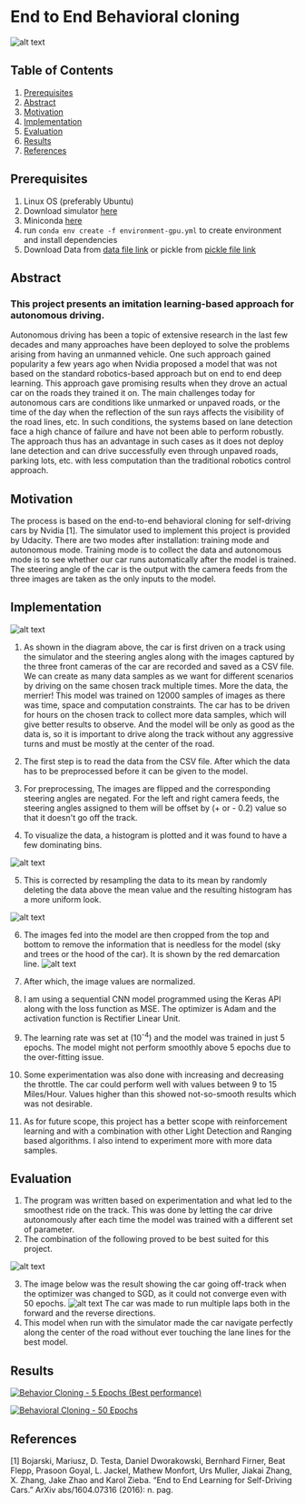 # End to End Behavioral cloning 
![alt text](images/simulator.png "Title")

## Table of Contents
1. [Prerequisites](#prerequisites)
2. [Abstract](#abstract)
3. [Motivation](#motivation)
4. [Implementation](#implementation)
5. [Evaluation](#evaluation)
6. [Results](#results)
7. [References](#references)

## Prerequisites
1. Linux OS (preferably Ubuntu)
2. Download simulator [here](https://s3-us-west-1.amazonaws.com/udacity-selfdrivingcar/Term1-Sim/term1-simulator-linux.zip)
3. Miniconda [here](https://repo.continuum.io/miniconda/Miniconda3-latest-Linux-x86_64.sh)
4. run `conda env create -f environment-gpu.yml` to create environment and install dependencies
5. Download Data from [data file link](https://duckduckgo.com) or pickle from [pickle file link]()


## Abstract
### This project presents an imitation learning-based approach for autonomous driving.
Autonomous driving has been a topic of extensive research in the last few decades and many approaches have been deployed to solve the problems arising from having an unmanned vehicle. One such approach gained popularity a few years ago when Nvidia proposed a model that was not based on the standard robotics-based approach but on end to end deep learning. This approach gave promising results when they drove an actual car on the roads they trained it on. 
The main challenges today for autonomous cars are conditions like unmarked or unpaved roads, or the time of the day when the reflection of the sun rays affects the visibility of the road lines, etc. In such conditions, the systems based on lane detection face a high chance of failure and have not been able to perform robustly. The approach thus has an advantage in such cases as it does not deploy lane detection and can drive successfully even through unpaved roads, parking lots, etc. with less computation than the traditional robotics control approach.


<!-- ![alt text](images/hist_before.png "Title") -->
## Motivation

The process is based on the end-to-end behavioral cloning for self-driving cars by Nvidia [1]. The simulator used to implement this project is provided by Udacity. There are two modes after installation: training mode and autonomous mode.
Training mode is to collect the data and autonomous mode is to see whether our car runs automatically after the model is trained. The steering angle of the car is the output with the camera feeds from the three images are taken as the only inputs to the model.

## Implementation
![alt text](images/pop.png "Title")
1. As shown in the diagram above, the car is first driven on a track using the simulator and the steering angles along with the images captured by the three front cameras of the car are recorded and saved as a CSV file. We can create as many data samples as we want for different scenarios by driving on the same chosen track multiple times. More the data, the merrier! This model was trained on 12000 samples of images as there was time, space and computation constraints. The car has to be driven for hours on the chosen track to collect more data samples, which will give better results to observe.
And the model will be only as good as the data is, so it is important to drive along the track without any aggressive turns and must be mostly at the center of the road.

2. The first step is to read the data from the CSV file. After which the data has to be preprocessed before it can be given to the model.

3. For preprocessing, The images are flipped and the corresponding steering angles are negated. For the left and right camera feeds, the steering angles assigned to them will be offset by (+ or - 0.2) value so that it doesn't go off the track.
4. To visualize the data, a histogram is plotted and it was found to have a few dominating bins. 

![alt text](images/hist_before.png "Title")

5. This is corrected by resampling the data to its mean by randomly deleting the data above the mean value and the resulting histogram has a more uniform look.

![alt text](images/hist_after.png "Title")

6. The images fed into the model are then cropped from the top and bottom to remove the information that is needless for the model (sky and trees or the hood of the car). It is shown by the red demarcation line.
![alt text](images/demark.png "Title")
 
7. After which, the image values are normalized.
8. I am using a sequential CNN model programmed using the Keras API along with the loss function as MSE. The optimizer is Adam and the activation function is Rectifier Linear Unit.
9.  The learning rate was set at (10<sup>-4</sup>) and the model was trained in just 5 epochs. The model might not perform smoothly above 5 epochs due to the over-fitting issue.
10. Some experimentation was also done with increasing and decreasing the throttle. The car could perform well with values between 9 to 15 Miles/Hour. Values higher than this showed not-so-smooth results which was not desirable.
11. As for future scope, this project has a better scope with reinforcement learning and with a combination with other Light Detection and Ranging based algorithms. I also intend to experiment more with more data samples.

## Evaluation

1. The program was written based on experimentation and what led to the smoothest ride on the track. This was done by letting the car drive autonomously after each time the model was trained with a different set of parameter. 
2. The combination of the following proved to be best suited for this project.

![alt text](images/table.png "Title")  

3. The image below was the result showing the car going off-track when the optimizer was changed to SGD, as it could not converge even with 50 epochs.
![alt text](images/unnamed-2.png "Title") 
The car was made to run multiple laps both in the forward and the reverse directions.
4. This model when run with the simulator made the car navigate perfectly along the center of the road without ever touching the lane lines for the best model.

## Results
[![Behavior Cloning - 5 Epochs (Best performance)](https://res.cloudinary.com/marcomontalbano/image/upload/v1619308530/video_to_markdown/images/youtube---HbtKSCBs6k-c05b58ac6eb4c4700831b2b3070cd403.jpg)](https://youtu.be/-HbtKSCBs6k "Behavior Cloning - 5 Epochs (Best performance)")

[![Behavioral Cloning - 50 Epochs](https://res.cloudinary.com/marcomontalbano/image/upload/v1619309770/video_to_markdown/images/youtube--UCcqcWY63Ug-c05b58ac6eb4c4700831b2b3070cd403.jpg)](https://youtu.be/UCcqcWY63Ug "Behavioral Cloning - 50 Epochs")



## References
[1] Bojarski, Mariusz, D. Testa, Daniel Dworakowski, Bernhard Firner, Beat Flepp, Prasoon Goyal, L. Jackel, Mathew Monfort, Urs Muller, Jiakai Zhang, X. Zhang, Jake Zhao and Karol Zieba. “End to End Learning for Self-Driving Cars.” ArXiv abs/1604.07316 (2016): n. pag.

